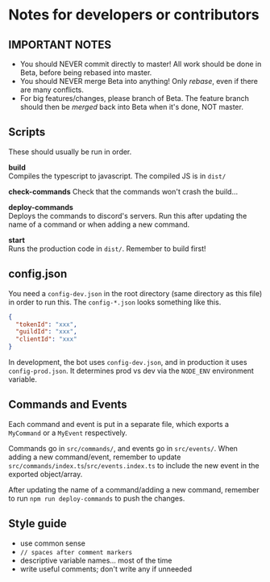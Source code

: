 # Notes for developers or contributors

## IMPORTANT NOTES

- You should NEVER commit directly to master! All work should be done
  in Beta, before being rebased into master.
- You should NEVER merge Beta into anything! Only _rebase_, even if
  there are many conflicts.
- For big features/changes, please branch of Beta. The feature branch
  should then be _merged_ back into Beta when it's done, NOT master.

## **Scripts**

These should usually be run in order.

**build**  
Compiles the typescript to javascript. The compiled JS is in `dist/`

**check-commands**
Check that the commands won't crash the build...

**deploy-commands**  
Deploys the commands to discord's servers. Run this after updating the name of a
command or when adding a new command.

**start**  
Runs the production code in `dist/`. Remember to build first!

## config.json

You need a `config-dev.json` in the root directory (same directory as this file)
in order to run this. The `config-*.json` looks something like this.

```json
{
  "tokenId": "xxx",
  "guildId": "xxx",
  "clientId": "xxx"
}
```

In development, the bot uses `config-dev.json`, and in production it uses
`config-prod.json`. It determines prod vs dev via the `NODE_ENV` environment
variable.

## Commands and Events

Each command and event is put in a separate file, which exports a `MyCommand` or
a `MyEvent` respectively.

Commands go in `src/commands/`, and events go in `src/events/`. When adding a
new command/event, remember to update
`src/commands/index.ts`/`src/events.index.ts` to include the new event in the
exported object/array.

After updating the name of a command/adding a new command, remember to run
`npm run deploy-commands` to push the changes.

## Style guide

- use common sense
- `// spaces after comment markers`
- descriptive variable names... most of the time
- write useful comments; don't write any if unneeded
